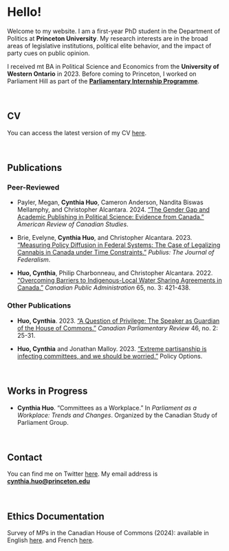 # Hello! 
Welcome to my website. I am a first-year PhD student in the Department of Politics at **Princeton University**. My research interests are in the broad areas of legislative institutions, political elite behavior, and the impact of party cues on public opinion.

I received mt BA in Political Science and Economics from the **University of Western Ontario** in 2023. Before coming to Princeton, I worked on Parliament Hill as part of the [**Parliamentary Internship Programme**](https://pip-psp.org/).

<br/>

## CV 
You can access the latest version of my CV [here](cynthiachuo.github.io/documents/CV-09-2024.pdf).

<br/>

## Publications
### Peer-Reviewed 
- Payler, Megan, **Cynthia Huo**, Cameron Anderson, Nandita Biswas Mellamphy, and Christopher Alcantara. 2024. [“The Gender Gap and Academic Publishing in Political Science: Evidence from Canada.”](https://doi.org/10.1080/02722011.2024.2349432) _American Review of Canadian Studies_.

- Brie, Evelyne, **Cynthia Huo**, and Christopher Alcantara. 2023. [“Measuring Policy Diffusion in Federal Systems: The Case of Legalizing Cannabis in Canada under Time Constraints.”](https://doi.org/10.1093/publius/pjad036) _Publius: The Journal of Federalism_.

- **Huo, Cynthia**, Philip Charbonneau, and Christopher Alcantara. 2022. [“Overcoming Barriers to Indigenous-Local Water Sharing Agreements in Canada.”](https://doi.org/10.1111/capa.12492) _Canadian Public Administration_ 65, no. 3: 421-438.

### Other Publications 
- **Huo, Cynthia**. 2023. [“A Question of Privilege: The Speaker as Guardian of the House of Commons.”](https://www.revparlcan.ca/wp-content/uploads/2023/11/46n2e_23Whole.pdf) _Canadian Parliamentary Review_ 46, no. 2: 25-31. 

- **Huo, Cynthia** and Jonathan Malloy. 2023. [“Extreme partisanship is infecting committees, and we should be worried.”](https://policyoptions.irpp.org/magazines/march-2023/house-committees-extreme-partisanship/) Policy Options.

<br/>

## Works in Progress
- **Cynthia Huo**. “Committees as a Workplace.” In _Parliament as a Workplace: Trends and Changes_. Organized by the Canadian Study of Parliament Group. 

<br/>

## Contact 
You can find me on Twitter [here](https://twitter.com/cynthiachuo). My email address is **cynthia.huo@princeton.edu**

<br/>

## Ethics Documentation
Survey of MPs in the Canadian House of Commons (2024): available in English [here](cynthiachuo.github.io/documents/Ethics-Documentation-English.pdf).
 and French [here](cynthiachuo.github.io/documents/Ethics-Documentation-French.pdf). 
